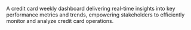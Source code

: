 A credit card weekly dashboard delivering real-time insights into key performance metrics and trends, empowering stakeholders to efficiently monitor and analyze credit card operations.
